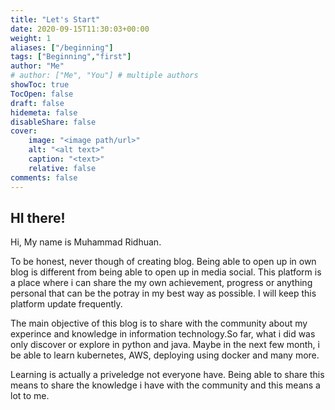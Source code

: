 ```yaml
---
title: "Let's Start"
date: 2020-09-15T11:30:03+00:00
weight: 1
aliases: ["/beginning"]
tags: ["Beginning","first"]
author: "Me"
# author: ["Me", "You"] # multiple authors
showToc: true
TocOpen: false
draft: false
hidemeta: false
disableShare: false
cover:
    image: "<image path/url>"
    alt: "<alt text>"
    caption: "<text>"
    relative: false
comments: false
---
```


## HI there!

Hi, My name is Muhammad Ridhuan. 

To be honest, never though of creating blog. Being able to open up in own blog is different from being able to open up in media social. This platform is a place where i can share the my own achievement, progress or anything personal that can be the potray in my best way as possible. I will keep this platform update frequently.

The main objective of this blog is to share with the community about my experince and knowledge in information
technology.So far, what i did was only discover or explore in python and java. Maybe in the next few month, i be able to learn kubernetes, AWS, deploying using docker and many more.

Learning is actually a priveledge not everyone have. Being able to share this means to share the knowledge i have with the community and this means a lot to me.